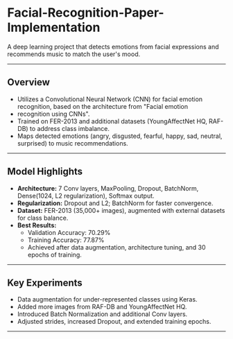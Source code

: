 # Facial-Recognition-Paper-Implementation

A deep learning project that detects emotions from facial expressions and recommends music to match the user's mood.

---

## Overview

- Utilizes a Convolutional Neural Network (CNN) for facial emotion recognition, based on the architecture from "Facial emotion
- recognition using CNNs".
- Trained on FER-2013 and additional datasets (YoungAffectNet HQ, RAF-DB) to address class imbalance.
- Maps detected emotions (angry, disgusted, fearful, happy, sad, neutral, surprised) to music recommendations.

---

## Model Highlights

- **Architecture:** 7 Conv layers, MaxPooling, Dropout, BatchNorm, Dense(1024, L2 regularization), Softmax output.
- **Regularization:** Dropout and L2; BatchNorm for faster convergence.
- **Dataset:** FER-2013 (35,000+ images), augmented with external datasets for class balance.
- **Best Results:**  
  - Validation Accuracy: 70.29%  
  - Training Accuracy: 77.87%  
  - Achieved after data augmentation, architecture tuning, and 30 epochs of training.

---

## Key Experiments

- Data augmentation for under-represented classes using Keras.
- Added more images from RAF-DB and YoungAffectNet HQ.
- Introduced Batch Normalization and additional Conv layers.
- Adjusted strides, increased Dropout, and extended training epochs.

---



